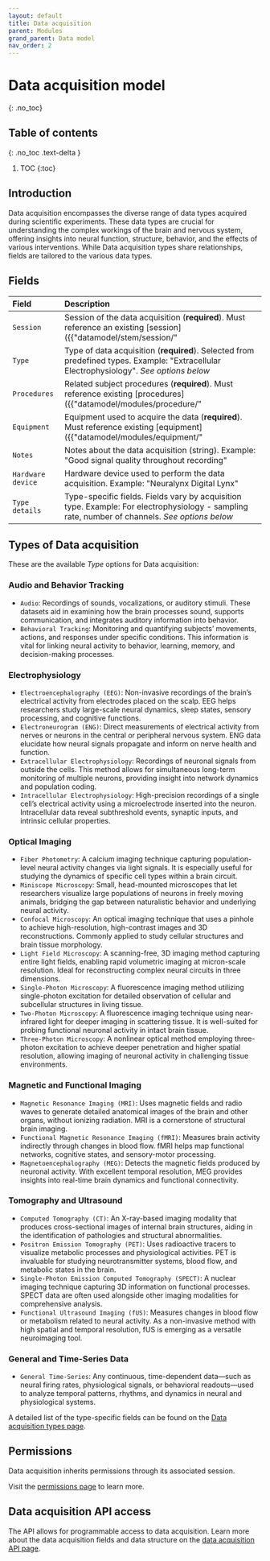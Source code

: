```yaml
---
layout: default
title: Data acquisition
parent: Modules
grand_parent: Data model
nav_order: 2
---
```


# Data acquisition model
{: .no_toc}

## Table of contents
{: .no_toc .text-delta }

1. TOC
{:toc}

## Introduction

Data acquisition encompasses the diverse range of data types acquired during scientific experiments. These data types are crucial for understanding the complex workings of the brain and nervous system, offering insights into neural function, structure, behavior, and the effects of various interventions. While Data acquisition types share relationships, fields are tailored to the various data types.

## Fields

| Field | Description |
|:------|:------------|
| `Session` | Session of the data acquisition (**required**). Must reference an existing [session]({{"datamodel/stem/session/"|absolute_url}}). Example: "Recording session #3" |
| `Type` | Type of data acquisition (**required**). Selected from predefined types. Example: "Extracellular Electrophysiology". *See options below* |
| `Procedures` | Related subject procedures (**required**). Must reference existing [procedures]({{"datamodel/modules/procedure/"|absolute_url}}). Example: "Silicon probe implant #A123" |
| `Equipment` | Equipment used to acquire the data (**required**). Must reference existing [equipment]({{"datamodel/modules/equipment/"|absolute_url}}). Example: "Intan RHD2000" |
| `Notes` | Notes about the data acquisition (string). Example: "Good signal quality throughout recording" |
| `Hardware device` | Hardware device used to perform the data acquisition. Example: "Neuralynx Digital Lynx" |
| `Type details` | Type-specific fields. Fields vary by acquisition type. Example: For electrophysiology - sampling rate, number of channels. *See options below* |

## Types of Data acquisition

These are the available *Type* options for Data acquisition:

### Audio and Behavior Tracking
- `Audio`: Recordings of sounds, vocalizations, or auditory stimuli. These datasets aid in examining how the brain processes sound, supports communication, and integrates auditory information into behavior.
- `Behavioral Tracking`: Monitoring and quantifying subjects’ movements, actions, and responses under specific conditions. This information is vital for linking neural activity to behavior, learning, memory, and decision-making processes.

### Electrophysiology
- `Electroencephalography (EEG)`: Non-invasive recordings of the brain’s electrical activity from electrodes placed on the scalp. EEG helps researchers study large-scale neural dynamics, sleep states, sensory processing, and cognitive functions.
- `Electroneurogram (ENG)`: Direct measurements of electrical activity from nerves or neurons in the central or peripheral nervous system. ENG data elucidate how neural signals propagate and inform on nerve health and function.
- `Extracellular Electrophysiology`: Recordings of neuronal signals from outside the cells. This method allows for simultaneous long-term monitoring of multiple neurons, providing insight into network dynamics and population coding.
- `Intracellular Electrophysiology`: High-precision recordings of a single cell’s electrical activity using a microelectrode inserted into the neuron. Intracellular data reveal subthreshold events, synaptic inputs, and intrinsic cellular properties.

### Optical Imaging
- `Fiber Photometry`: A calcium imaging technique capturing population-level neural activity changes via light signals. It is especially useful for studying the dynamics of specific cell types within a brain circuit.
- `Miniscope Microscopy`: Small, head-mounted microscopes that let researchers visualize large populations of neurons in freely moving animals, bridging the gap between naturalistic behavior and underlying neural activity.
- `Confocal Microscopy`: An optical imaging technique that uses a pinhole to achieve high-resolution, high-contrast images and 3D reconstructions. Commonly applied to study cellular structures and brain tissue morphology.
- `Light Field Microscopy`: A scanning-free, 3D imaging method capturing entire light fields, enabling rapid volumetric imaging at micron-scale resolution. Ideal for reconstructing complex neural circuits in three dimensions.
- `Single-Photon Microscopy`: A fluorescence imaging method utilizing single-photon excitation for detailed observation of cellular and subcellular structures in living tissue.
- `Two-Photon Microscopy`: A fluorescence imaging technique using near-infrared light for deeper imaging in scattering tissue. It is well-suited for probing functional neuronal activity in intact brain tissue.
- `Three-Photon Microscopy`: A nonlinear optical method employing three-photon excitation to achieve deeper penetration and higher spatial resolution, allowing imaging of neuronal activity in challenging tissue environments.

### Magnetic and Functional Imaging
- `Magnetic Resonance Imaging (MRI)`: Uses magnetic fields and radio waves to generate detailed anatomical images of the brain and other organs, without ionizing radiation. MRI is a cornerstone of structural brain imaging.
- `Functional Magnetic Resonance Imaging (fMRI)`: Measures brain activity indirectly through changes in blood flow. fMRI helps map functional networks, cognitive states, and sensory-motor processing.
- `Magnetoencephalography (MEG)`: Detects the magnetic fields produced by neuronal activity. With excellent temporal resolution, MEG provides insights into real-time brain dynamics and functional connectivity.

### Tomography and Ultrasound
- `Computed Tomography (CT)`: An X-ray-based imaging modality that produces cross-sectional images of internal brain structures, aiding in the identification of pathologies and structural abnormalities.
- `Positron Emission Tomography (PET)`: Uses radioactive tracers to visualize metabolic processes and physiological activities. PET is invaluable for studying neurotransmitter systems, blood flow, and metabolic states in the brain.
- `Single-Photon Emission Computed Tomography (SPECT)`: A nuclear imaging technique capturing 3D information on functional processes. SPECT data are often used alongside other imaging modalities for comprehensive analysis.
- `Functional Ultrasound Imaging (fUS)`: Measures changes in blood flow or metabolism related to neural activity. As a non-invasive method with high spatial and temporal resolution, fUS is emerging as a versatile neuroimaging tool.

### General and Time-Series Data
- `General Time-Series`: Any continuous, time-dependent data—such as neural firing rates, physiological signals, or behavioral readouts—used to analyze temporal patterns, rhythms, and dynamics in neural and physiological systems.

A detailed list of the type-specific fields can be found on the [Data acquisition types page]({{"datamodel/schemas/dataacquisition/"|absolute_url}}).


## Permissions

Data acquisition inherits permissions through its associated session.

Visit the [permissions page]({{"datamodel/permissions/"|absolute_url}}) to learn more. 

## Data acquisition API access

The API allows for programmable access to data acquisition. Learn more about the data acquisition fields and data structure on the [data acquisition API page]({{"api/modules/dataacquisition/"|absolute_url}}).

